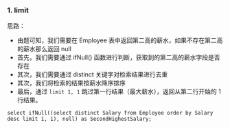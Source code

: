 ### 1. limit

思路：

* 由题可知，我们需要在 Employee 表中返回第二高的薪水，如果不存在第二高的薪水那么返回 null
* 首先，我们需要通过 ifNull() 函数进行判断，获取到的第二高的薪水字段是否存在
* 其次，我们需要通过 distinct 关键字对检索结果进行去重
* 其次，我们将检索的结果按薪水降序排序
* 最后，通过 ```limit 1, 1``` 跳过第一行结果（最大薪水），返回从第二行开始的 1 行结果。

```mysql
select ifNull((select distinct Salary from Employee order by Salary desc limit 1, 1), null) as SecondHighestSalary;
```



